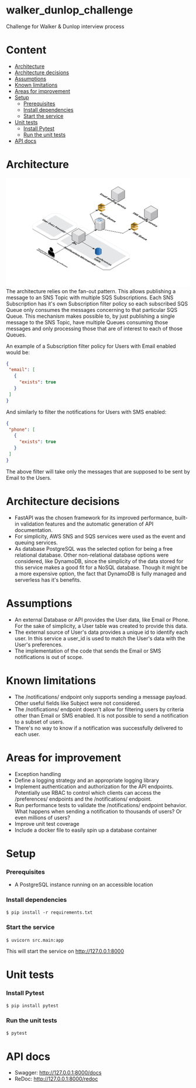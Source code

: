 # walker_dunlop_challenge <!-- omit from toc -->
Challenge for Walker &amp; Dunlop interview process

# Content <!-- omit from toc -->
- [Architecture](#architecture)
- [Architecture decisions](#architecture-decisions)
- [Assumptions](#assumptions)
- [Known limitations](#known-limitations)
- [Areas for improvement](#areas-for-improvement)
- [Setup](#setup)
    - [Prerequisites](#prerequisites)
    - [Install dependencies](#install-dependencies)
    - [Start the service](#start-the-service)
- [Unit tests](#unit-tests)
    - [Install Pytest](#install-pytest)
    - [Run the unit tests](#run-the-unit-tests)
- [API docs](#api-docs)

# Architecture
![Architecture Diagram](architecture.png)
The architecture relies on the fan-out pattern. This allows publishing a message to an SNS Topic with multiple SQS Subscriptions.
Each SNS Subscription has it's own Subscription filter policy so each subscribed SQS Queue only consumes the messages concerning to that particular SQS Queue. This mechanism makes possible to, by just publishing a single message to the SNS Topic, have multiple Queues consuming those messages and only processing those that are of interest to each of those Queues.

An example of a Subscription filter policy for Users with Email enabled would be:
 ```json
{
  "email": [
    {
      "exists": true
    }
  ]
}
```
And similarly to filter the notifications for Users with SMS enabled:
 ```json
{
  "phone": [
    {
      "exists": true
    }
  ]
}
```
The above filter will take only the messages that are supposed to be sent by Email to the Users.

# Architecture decisions
- FastAPI was the chosen framework for its improved performance, built-in validation features and the automatic generation of API documentation.
- For simplicity, AWS SNS and SQS services were used as the event and queuing services.
- As database PostgreSQL was the selected option for being a free relational database. Other non-relational database options were considered, like DynamoDB, since the simplicity of the data stored for this service makes a good fit for a NoSQL database. Though it might be a more expensive option, the fact that DynamoDB is fully managed and serverless has it's benefits.

# Assumptions
- An external Database or API provides the User data, like Email or Phone. For the sake of simplicity, a User table was created to provide this data.
- The external source of User's data provides a unique id to identify each user. In this service a user_id is used to match the User's data with the User's preferences.
- The implementation of the code that sends the Email or SMS notifications is out of scope.

# Known limitations
- The /notifications/ endpoint only supports sending a message payload. Other useful fields like Subject were not considered.
- The /notifications/ endpoint doesn't allow for filtering users by criteria other than Email or SMS enabled. It is not possible to send a notification to a subset of users.
- There's no way to know if a notification was successfully delivered to each user. 

# Areas for improvement
- Exception handling
- Define a logging strategy and an appropriate logging library
- Implement authentication and authorization for the API endpoints. Potentially use RBAC to control which clients can access the /preferences/ endpoints and the /notifications/ endpoint.
- Run performance tests to validate the /notifications/ endpoint behavior. What happens when sending a notification to thousands of users? Or even millions of users?
- Improve unit test coverage
- Include a docker file to easily spin up a database container

# Setup
### Prerequisites
- A PostgreSQL instance running on an accessible location

### Install dependencies
```console
$ pip install -r requirements.txt
```

### Start the service
```console
$ uvicorn src.main:app
```
This will start the service on http://127.0.0.1:8000

# Unit tests
### Install Pytest
```console
$ pip install pytest
```

### Run the unit tests
```console
$ pytest
```

# API docs
- Swagger: http://127.0.0.1:8000/docs
- ReDoc: http://127.0.0.1:8000/redoc
